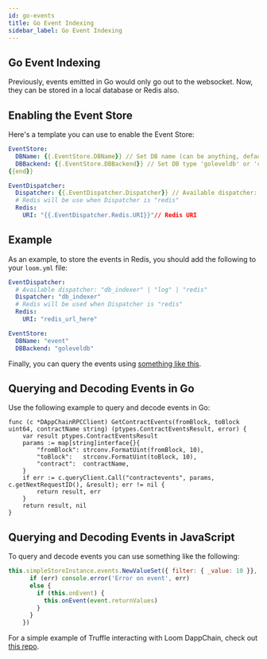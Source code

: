 ```yaml
---
id: go-events
title: Go Event Indexing
sidebar_label: Go Event Indexing
---
```


## Go Event Indexing

Previously, events emitted in Go would only go out to the websocket. Now, they can be stored in a local database or Redis also.

## Enabling the Event Store

Here's a template you can use to enable the Event Store:

```yaml
EventStore:
  DBName: {{.EventStore.DBName}} // Set DB name (can be anything, default is events)
  DBBackend: {{.EventStore.DBBackend}} // Set DB type 'goleveldb' or 'cleveldb'
{{end}}

EventDispatcher:
  Dispatcher: {{.EventDispatcher.Dispatcher}} // Available dispatcher: "db_indexer" | "log" | "redis"
  # Redis will be use when Dispatcher is "redis"
  Redis:
    URI: "{{.EventDispatcher.Redis.URI}}"// Redis URI
```

## Example

As an example, to store the events in Redis, you should add the following to your `loom.yml` file:


```yaml
EventDispatcher:
  # Available dispatcher: "db_indexer" | "log" | "redis"
  Dispatcher: "db_indexer"
  # Redis will be used when Dispatcher is "redis"
  Redis:
    URI: "redis_url_here"

EventStore:
  DBName: "event"
  DBBackend: "goleveldb"
```

Finally, you can query the events using [something like this](https://plasma.dappchains.com/query/contractevents?fromBlock=5216332&toBlock=5216352).

## Querying and Decoding Events in Go

Use the following example to query and decode events in Go:

```golang
func (c *DAppChainRPCClient) GetContractEvents(fromBlock, toBlock uint64, contractName string) (ptypes.ContractEventsResult, error) {
	var result ptypes.ContractEventsResult
	params := map[string]interface{}{
		"fromBlock": strconv.FormatUint(fromBlock, 10),
		"toBlock":   strconv.FormatUint(toBlock, 10),
		"contract":  contractName,
	}
	if err := c.queryClient.Call("contractevents", params, c.getNextRequestID(), &result); err != nil {
		return result, err
	}
	return result, nil
}
```

## Querying and Decoding Events in JavaScript

To query and decode events you can use something like the following:


```js
this.simpleStoreInstance.events.NewValueSet({ filter: { _value: 10 }}, (err, event) => {
      if (err) console.error('Error on event', err)
      else {
        if (this.onEvent) {
          this.onEvent(event.returnValues)
        }
      }
    })
```

For a simple example of Truffle interacting with Loom DappChain, check out [this repo](https://github.com/loomnetwork/truffle-dappchain-example).